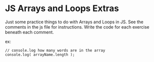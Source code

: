 JS Arrays and Loops Extras 
===

Just some practice things to do with Arrays and Loops in JS. See the comments in the js file for instructions. Write the code for each exercise beneath each comment.

ex:

```
// console.log how many words are in the array
console.log( arrayName.length );
```
